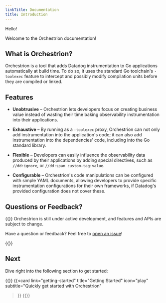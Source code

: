 ```yaml
---
linkTitle: Documentation
title: Introduction
---
```


Hello!

Welcome to the Orchestrion documentation!

<!--more-->
## What is Orchestrion?

Orchestrion is a tool that adds Datadog instrumentation to Go applications
automatically at build time. To do so, it uses the standard Go toolchain's
`-toolexec` feature to intercept and possibly modify compilation units before
they are compiled or linked.

## Features

- **Unobtrusive** &ndash; Orchestrion lets developers focus on creating business
  value instead of wasting their time baking observability instrumentation into
  their applications.

- **Exhaustive** &ndash; By running as a `-toolexec` proxy, Orchestrion can not
  only add instrumentation into the application's code; it can also add
  instrumentation into the dependencies' code, including into the Go standard
  library.

- **Flexible** &ndash; Developers can easily influence the observability data
  produced by their applications by adding special directives, such as
  `//dd:ignore`, or `//dd:span custom-tag:value`.

- **Configurable** &ndash; Orchestrion's code manipulations can be configured
  with simple YAML documents, allowing developers to provide specific
  instrumentation configurations for their own frameworks, if Datadog's provided
  configuration does not cover these.

## Questions or Feedback?

{{<callout emoji="❓">}}
  Orchestrion is still under active development, and features and APIs are
  subject to change.

  Have a question or feedback? Feel free to [open an issue][gh-new-issue]!

  [gh-new-issue]: https://github.com/DataDog/orchestrion/issues/new/choose
{{</callout>}}

## Next

Dive right into the following section to get started:

{{<cards>}}
  {{<card
    link="getting-started"
    title="Getting Started"
    icon="play"
    subtitle="Quickly get started with Orchestrion"
  >}}
{{</cards>}}
